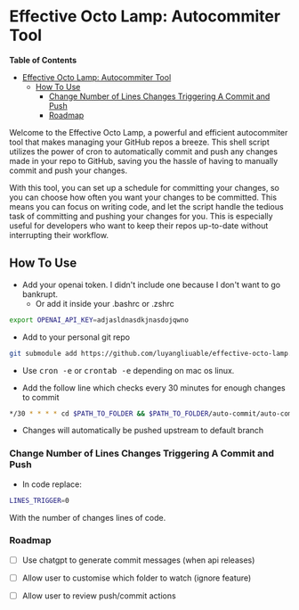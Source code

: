 # Effective Octo Lamp: Autocommiter Tool

<!-- markdown-toc start - Don't edit this section. Run M-x markdown-toc-refresh-toc -->
**Table of Contents**

- [Effective Octo Lamp: Autocommiter Tool](#effective-octo-lamp-autocommiter-tool)
    - [How To Use](#how-to-use)
        - [Change Number of Lines Changes Triggering A Commit and Push](#change-number-of-lines-changes-triggering-a-commit-and-push)
        - [Roadmap](#roadmap)

<!-- markdown-toc end -->


Welcome to the Effective Octo Lamp, a powerful and efficient autocommiter tool that makes managing your GitHub repos a breeze. This shell script utilizes the power of cron to automatically commit and push any changes made in your repo to GitHub, saving you the hassle of having to manually commit and push your changes.

With this tool, you can set up a schedule for committing your changes, so you can choose how often you want your changes to be committed. This means you can focus on writing code, and let the script handle the tedious task of committing and pushing your changes for you. This is especially useful for developers who want to keep their repos up-to-date without interrupting their workflow.


## How To Use
* Add your openai token. I didn't include one because I don't want to go bankrupt.
  * Or add it inside your .bashrc or .zshrc
```sh
export OPENAI_API_KEY=adjasldnasdkjnasdojqwno
```

* Add to your personal git repo

```sh
git submodule add https://github.com/luyangliuable/effective-octo-lamp.git auto-commit
```

* Use <kbd>cron -e</kbd> or <kbd>crontab -e</kbd> depending on mac os linux.

* Add the follow line which checks every 30 minutes for enough changes to commit
```sh
*/30 * * * * cd $PATH_TO_FOLDER && $PATH_TO_FOLDER/auto-commit/auto-commit.sh
```
* Changes will automatically be pushed upstream to default branch


### Change Number of Lines Changes Triggering A Commit and Push
* In code replace:

```sh
LINES_TRIGGER=0
```

With the number of changes lines of code.

### Roadmap

  * [ ] Use chatgpt to generate commit messages (when api releases)
  * [ ] Allow user to customise which folder to watch (ignore feature)
  * [ ] Allow user to review push/commit actions

